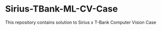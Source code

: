 # Sirius-TBank-ML-CV-Case
This repository contains solution to Sirius x T-Bank Computer Vision Case 
